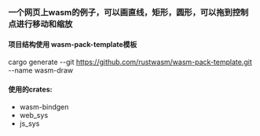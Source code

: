 
### 一个网页上wasm的例子，可以画直线，矩形，圆形，可以拖到控制点进行移动和缩放
#### 项目结构使用 wasm-pack-template模板
  cargo generate --git https://github.com/rustwasm/wasm-pack-template.git --name wasm-draw
#### 使用的crates:
+ wasm-bindgen
+ web_sys
+ js_sys

